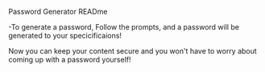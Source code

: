 Password Generator READme

-To generate a password, Follow the prompts, and a password will be generated to your specicificaions! 

Now you can keep your content secure and you won't have to worry about coming up with a password yourself!
